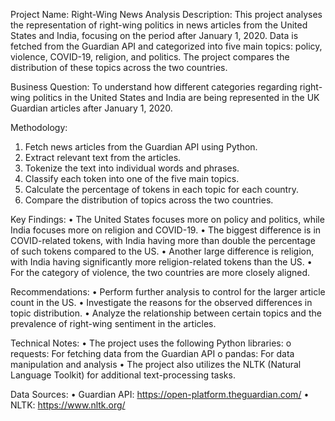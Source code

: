 Project Name: Right-Wing News Analysis
Description: This project analyses the representation of right-wing politics in news 
articles from the United States and India, focusing on the period after January 1, 
2020. Data is fetched from the Guardian API and categorized into five main topics: 
policy, violence, COVID-19, religion, and politics. The project compares the 
distribution of these topics across the two countries.

Business Question:
To understand how different categories regarding right-wing politics in the United 
States and India are being represented in the UK Guardian articles after January 1, 
2020.

Methodology:
1. Fetch news articles from the Guardian API using Python.
2. Extract relevant text from the articles.
3. Tokenize the text into individual words and phrases.
4. Classify each token into one of the five main topics.
5. Calculate the percentage of tokens in each topic for each country.
6. Compare the distribution of topics across the two countries.

Key Findings:
• The United States focuses more on policy and politics, while India focuses more 
on religion and COVID-19.
• The biggest difference is in COVID-related tokens, with India having more than 
double the percentage of such tokens compared to the US.
• Another large difference is religion, with India having significantly more religion-related tokens than the US.
• For the category of violence, the two countries are more closely aligned.

Recommendations:
• Perform further analysis to control for the larger article count in the US.
• Investigate the reasons for the observed differences in topic distribution.
• Analyze the relationship between certain topics and the prevalence of 
right-wing sentiment in the articles.

Technical Notes:
• The project uses the following Python libraries:
o requests: For fetching data from the Guardian API
o pandas: For data manipulation and analysis
• The project also utilizes the NLTK (Natural Language Toolkit) for additional text-processing tasks.

Data Sources:
• Guardian API: https://open-platform.theguardian.com/
• NLTK: https://www.nltk.org/

